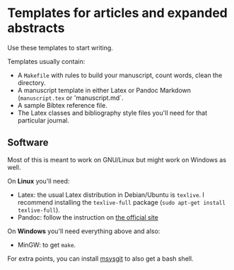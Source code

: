 # Templates for articles and expanded abstracts

Use these templates to start writing.

Templates usually contain:

* A `Makefile` with rules to build your manuscript, count words, clean the
  directory.
* A manuscript template in either Latex or Pandoc Markdown (`manuscript.tex` or
  'manuscript.md`.
* A sample Bibtex reference file.
* The Latex classes and bibliography style files you'll need for that
  particular journal.

## Software

Most of this is meant to work on GNU/Linux but might work on Windows as well.

On **Linux** you'll need:

* Latex: the usual Latex distribution in Debian/Ubuntu is `texlive`. I
  recommend installing the `texlive-full` package
  (`sudo apt-get install texlive-full`).
* Pandoc: follow the instruction on
  [the official site](http://johnmacfarlane.net/pandoc/)

On **Windows** you'll need everything above and also:

* MinGW: to get `make`.

For extra points, you can install [msysgit](http://msysgit.github.io/) to also
get a bash shell.
